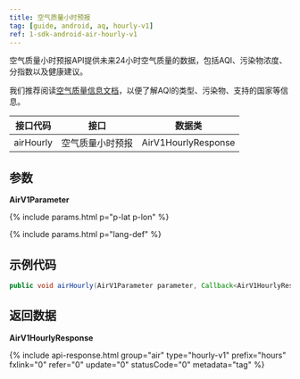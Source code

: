 ```yaml
---
title: 空气质量小时预报
tag: [guide, android, aq, hourly-v1]
ref: 1-sdk-android-air-hourly-v1
---
```


空气质量小时预报API提供未来24小时空气质量的数据，包括AQI、污染物浓度、分指数以及健康建议。

我们推荐阅读[空气质量信息文档](/docs/resource/air-info/)，以便了解AQI的类型、污染物、支持的国家等信息。

| 接口代码 | 接口                         | 数据类       |
| --------------- | ---------------------------- | ------------ |
| airHourly | 空气质量小时预报    | AirV1HourlyResponse |

## 参数 

**AirV1Parameter**

{% include params.html p="p-lat p-lon" %}

{% include params.html p="lang-def" %}

## 示例代码

```java
public void airHourly(AirV1Parameter parameter, Callback<AirV1HourlyResponse> callback);
```

## 返回数据

**AirV1HourlyResponse**

{% include api-response.html group="air" type="hourly-v1" prefix="hours" fxlink="0" refer="0" update="0" statusCode="0" metadata="tag"   %}

